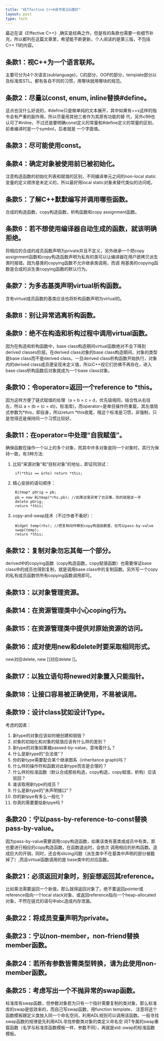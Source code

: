 ```yaml
---
title: "《Effective C++》读书笔记&摘抄"
layout: post
type: tech
---
```


最近在读《Effective C++》,确实是经典之作，但是有的条款也需要一些细节补充，所以都列在这篇文章里，希望能不断更新，个人阅读的是第三版，不包括C++ 11的内容。

## 条款1：视C++为一个语言联邦。

主要可分为4个次语言(sublanguage)，C的部分，OOP的部分，template部分以及标准库STL。都有各自不同的习惯，用哪块就用哪块的规范。

## 条款2：尽量以const, enum, inline替换#define。

这点也没什么好说的，#define只是做单纯的文本展开，其中如果有++x这样的指令会有严重的副作用，所以尽量用其他三者作为其原有功能的替 代，另外c99也认可了#inline，不过还是要明确const定义的常量和#define定义的常量的区别，前者编译时是一个symbol，后者就是 一个字面值。

## 条款3：尽可能使用const。

## 条款4：确定对象被使用前已被初始化。

注意构造函数的初始化列表和赋值的区别，不同编译单元之间的non-local static变量的定义顺序是未定义的，所以最好用local static对象来替代类似的访问呢。

## 条款5：了解C++默默编写并调用哪些函数。

合成的构造函数，copy构造函数，析构函数和copy assignment函数。

## 条款6：若不想使用编译器自动生成的函数，就该明确拒绝。

将相应的合成的成员函数声明为private并且不定义，另外继承一个把copy assignment函数和copy构造函数声明为私有的类可以让编译器在用户欲拷贝派生类时报错。因为基类的copying函数不允许继承类调用，而调 用基类的copying函数是合成的派生类copying函数的默认行为。

## 条款7：为多态基类声明virtual析构函数。

含有virtual成员函数的基类应该也将析构函数声明为virtual的。

## 条款8：别让异常逃离析构函数。

## 条款9：绝不在构造和析构过程中调用virtual函数。

因为在构造和析构函数中，base class构造期间virtual函数绝对不会下降到derived classes阶层。在derived class对象的base class构造期间，对象的类型是base class而不是derived class。一旦derived class析构函数开始执行，对象内的derived class成员便呈现未定义值，所以C++视它们仿佛不再存在，进入base class析构函数后对象就成为一个base class对象。

## 条款10：令operator=返回一个reference to *this。

因为这样方便了链式赋值的处理（a = b = c = d，优先级相同，结合性从右往左，所以 a = (b = (c = d))，标准库)，而operator=是单目操作符重载，其左值隐式参数为*this，即自身，所以return *this收尾，哦这个标准是习惯，非强制，只是觉得还是保持同一个习惯比较好。

## 条款11：在operator=中处理“自我赋值”。

确保函数在操作一个以上的多个对象，而其中许多对象是同一个对象时，其行为保持一致，有3种方法:

1. 比较“来源对象”和“目标对象”的地址，即证同测试：
  
        if(*this == &rhs) return *this;
   
2. 精心安排的语句顺序：
    
        Bitmap* pOrig = pb;
        pb = new Bitmap(*rhs.pb); //如果这里异常了也没事，防的就是这一手
        delete pOrig;
        return *this;
     
3. copy-and-swap技术（不过作者不看好）：
      
        Widget temp(rhs); //把复制动作移到copy构造函数里，也可以pass-by-value
        swap(temp);
        return *this;

## 条款12：复制对象勿忘其每一个部分。

derived中的copying函数（copy构造函数，copy赋值函数）也需要保证base class中的成员也得到复制，就是调用base class中的复制函数。另外写一个copy的私有成员函数供所有copying函数调用即可。

## 条款13：以对象管理资源。

## 条款14：在资源管理类中小心coping行为。

## 条款15：在资源管理类中提供对原始资源的访问。

## 条款16：成对使用new和delete时要采取相同形式。

new对应delete, new []对应delete []。

## 条款17：以独立语句将newed对象置入只能指针。

## 条款18：让接口容易被正确使用，不易被误用。

## 条款19：设计class犹如设计Type。

考虑的因素：

1. 新type的对象应该如何被创建和销毁？
2. 对象的初始化和对象的赋值应该有什么样的差别？
3. 新type的对象如果被passed-by-value，意味着什么？
4. 什么是新type的“合法值”？
5. 你的新type需要配合某个继承图系（inheritance graph)吗？
6. 什么样的操作符和函数对此新type而言是合理的？
7. 什么样的标准函数（默认合成那些构造，copy构造，copy赋值，析构）应该驳回？
8. 谁该取用新type的成员？
9. 什么是新type的“未声明接口”？
10. 你的新tpye有多么一般化？
11. 你真的需要要给新tpye吗？

## 条款20：宁以pass-by-reference-to-const替换pass-by-value。

因为pass-by-value需要调用copy构造函数，如果该类有基类或成员中有类，那也要进行相应的copy构造函数，在函数退出时，会依次 调用相应的析构函数。造成巨大的开销，同时，还会有slicing问题（派生类中不在基类中声明的部分被截掉了）,而且virtual函数调用的是 base类中的对应函数。

## 条款21：必须返回对象时，别妄想返回其reference。

比如乘法需要返回一个新值，那么就得返回对象了。绝不要返回pointer或reference指向一个local stack对象，或返回reference指向一个heap-allocated对象，不然在链式的语句中abc造成内存泄漏。

## 条款22：将成员变量声明为private。

## 条款23：宁以non-member，non-friend替换member函数。

## 条款24：若所有参数皆需类型转换，请为此使用non-member函数。

## 条款25：考虑写出一个不抛异常的swap函数。

标准库有swap函数，但参数对象若为只有一个指针需要复制的类对象，那么标准库的swap是低效率的，而自己写swap函数，用function template， 注意将这个函数模板跟定义类放入同一个命名空间，利用ADL规则可以调用该函数。一般寻找swap函数的规律是先利用ADL寻找参数类对象的类定义命名空 间T专属的swap重载函数（名字与标准库函数模板一样，参数不同），再就是std::swap的标准函数模板。

